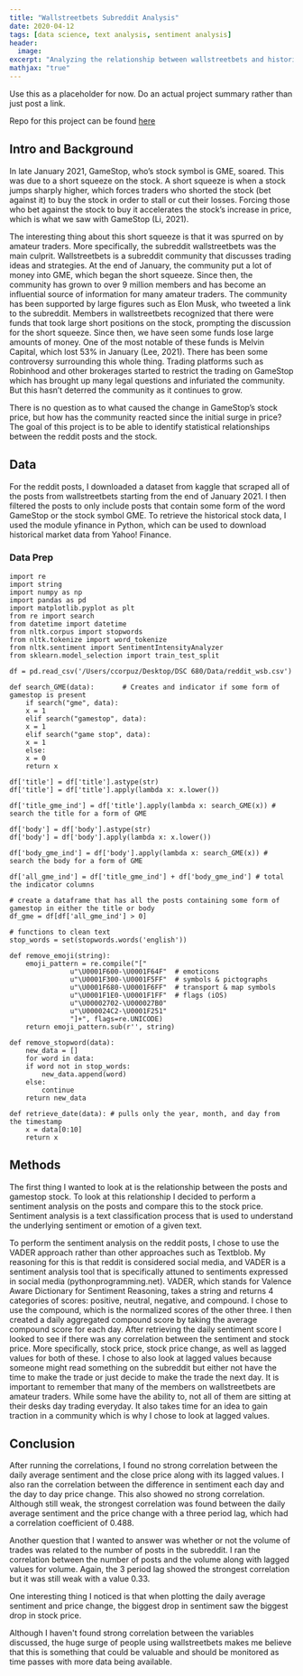 ```yaml
---
title: "Wallstreetbets Subreddit Analysis"
date: 2020-04-12
tags: [data science, text analysis, sentiment analysis]
header:
  image: 
excerpt: "Analyzing the relationship between wallstreetbets and historical stock data."
mathjax: "true"
---
```

Use this as a placeholder for now. Do an actual project summary rather than just post a link.

Repo for this project can be found [here](https://github.com/calebcorpuz1/Wallstreetbets-Analysis)

## Intro and Background
In late January 2021, GameStop, who’s stock symbol is GME, soared. This was due to a short squeeze on the stock. A short squeeze is when a stock jumps sharply higher, which forces traders who shorted the stock (bet against it) to buy the stock in order to stall or cut their losses. Forcing those who bet against the stock to buy it accelerates the stock’s increase in price, which is what we saw with GameStop (Li, 2021). 

The interesting thing about this short squeeze is that it was spurred on by amateur traders. More specifically, the subreddit wallstreetbets was the main culprit. Wallstreetbets is a subreddit community that discusses trading ideas and strategies. At the end of January, the community put a lot of money into GME, which began the short squeeze. Since then, the community has grown to over 9 million members and has become an influential source of information for many amateur traders. The community has been supported by large figures such as Elon Musk, who tweeted a link to the subreddit. Members in wallstreetbets recognized that there were funds that took large short positions on the stock, prompting the discussion for the short squeeze. Since then, we have seen some funds lose large amounts of money. One of the most notable of these funds is Melvin Capital, which lost 53% in January (Lee, 2021). There has been some controversy surrounding this whole thing. Trading platforms such as Robinhood and other brokerages started to restrict the trading on GameStop which has brought up many legal questions and infuriated the community. But this hasn’t deterred the community as it continues to grow. 
	
There is no question as to what caused the change in GameStop’s stock price, but how has the community reacted since the initial surge in price? The goal of this project is to be able to identify statistical relationships between the reddit posts and the stock. 

## Data

For the reddit posts, I downloaded a dataset from kaggle that scraped all of the posts from wallstreetbets starting from the end of January 2021. I then filtered the posts to only include posts that contain some form of the word GameStop or the stock symbol GME. To retrieve the historical stock data, I used the module yfinance in Python, which can be used to download historical market data from Yahoo! Finance. 

### Data Prep

	import re
	import string
	import numpy as np
	import pandas as pd
	import matplotlib.pyplot as plt
	from re import search
	from datetime import datetime
	from nltk.corpus import stopwords
	from nltk.tokenize import word_tokenize
	from nltk.sentiment import SentimentIntensityAnalyzer 
	from sklearn.model_selection import train_test_split

	df = pd.read_csv('/Users/ccorpuz/Desktop/DSC 680/Data/reddit_wsb.csv')

	def search_GME(data):		# Creates and indicator if some form of gamestop is present
	    if search("gme", data):
		x = 1
	    elif search("gamestop", data):
		x = 1
	    elif search("game stop", data):
		x = 1
	    else:
		x = 0
	    return x

	df['title'] = df['title'].astype(str) 
	df['title'] = df['title'].apply(lambda x: x.lower())

	df['title_gme_ind'] = df['title'].apply(lambda x: search_GME(x)) # search the title for a form of GME

	df['body'] = df['body'].astype(str)
	df['body'] = df['body'].apply(lambda x: x.lower())

	df['body_gme_ind'] = df['body'].apply(lambda x: search_GME(x)) # search the body for a form of GME

	df['all_gme_ind'] = df['title_gme_ind'] + df['body_gme_ind'] # total the indicator columns 

	# create a dataframe that has all the posts containing some form of gamestop in either the title or body
	df_gme = df[df['all_gme_ind'] > 0]

	# functions to clean text
	stop_words = set(stopwords.words('english')) 

	def remove_emoji(string):
	    emoji_pattern = re.compile("["
				   u"\U0001F600-\U0001F64F"  # emoticons
				   u"\U0001F300-\U0001F5FF"  # symbols & pictographs
				   u"\U0001F680-\U0001F6FF"  # transport & map symbols
				   u"\U0001F1E0-\U0001F1FF"  # flags (iOS)
				   u"\U00002702-\U000027B0"
				   u"\U000024C2-\U0001F251"
				   "]+", flags=re.UNICODE)
	    return emoji_pattern.sub(r'', string)

	def remove_stopword(data):
	    new_data = []
	    for word in data:
		if word not in stop_words:
		    new_data.append(word)
		else:
		    continue
	    return new_data

	def retrieve_date(data): # pulls only the year, month, and day from the timestamp
	    x = data[0:10]
	    return x


## Methods

The first thing I wanted to look at is the relationship between the posts and gamestop stock. To look at this relationship I decided to perform a sentiment analysis on the posts and compare this to the stock price. Sentiment analysis is a text classification process that is used to understand the underlying sentiment or emotion of a given text. 

To perform the sentiment analysis on the reddit posts, I chose to use the VADER approach rather than other approaches such as Textblob. My reasoning for this is that reddit is considered social media, and VADER is a sentiment analysis tool that is specifically attuned to sentiments expressed in social media (pythonprogramming.net). VADER, which stands for Valence Aware Dictionary for Sentiment Reasoning, takes a string and returns 4 categories of scores: positive, neutral, negative, and compound. I chose to use the compound, which is the normalized scores of the other three. I then created a daily aggregated compound score by taking the average compound score for each day. After retrieving the daily sentiment score I looked to see if there was any correlation between the sentiment and stock price. More specifically, stock price, stock price change, as well as lagged values for both of these. I chose to also look at lagged values because someone might read something on the subreddit but either not have the time to make the trade or just decide to make the trade the next day. It is important to remember that many of the members on wallstreetbets are amateur traders. While some have the ability to, not all of them are sitting at their desks day trading everyday. It also takes time for an idea to gain traction in a community which is why I chose to look at lagged values. 

## Conclusion 

After running the correlations, I found no strong correlation between the daily average sentiment and the close price along with its lagged values. I also ran the correlation between the difference in sentiment each day and the day to day price change. This also showed no strong correlation. Although still weak, the strongest correlation was found between the daily average sentiment and the price change with a three period lag, which had a correlation coefficient of 0.488.
	
Another question that I wanted to answer was whether or not the volume of trades was related to the number of posts in the subreddit. I ran the correlation between the number of posts and the volume along with lagged values for volume. Again, the 3 period lag showed the strongest correlation but it was still weak with a value 0.33.

One interesting thing I noticed is that when plotting the daily average sentiment and price change, the biggest drop in sentiment saw the biggest drop in stock price.    

Although I haven't found strong correlation between the variables discussed, the huge surge of people using wallstreetbets makes me believe that this is something that could be valuable and should be monitored as time passes with more data being available.  


